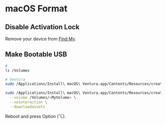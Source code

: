 # macOS Format

## Disable Activation Lock

Remove your device from [Find My](https://icloud.com/find/).

## Make Bootable USB

```sh
#
ls /Volumes

# Ventura
sudo /Applications/Install\ macOS\ Ventura.app/Contents/Resources/createinstallmedia --help

sudo /Applications/Install\ macOS\ Ventura.app/Contents/Resources/createinstallmedia \
  --volume /Volumes/<MyVolume> \
  --nointeraction \
  --downloadassets
```

Reboot and press Option (⌥).
